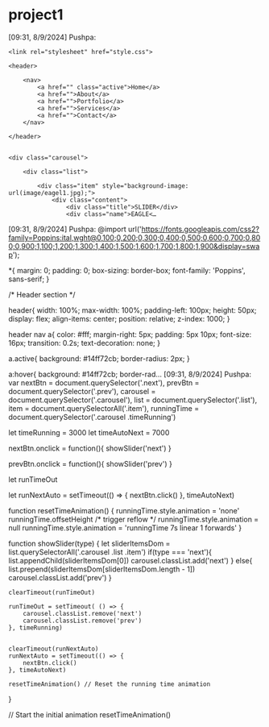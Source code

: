 # project1
[09:31, 8/9/2024] Pushpa: <!DOCTYPE html>
<html lang="en">
<head>
    <meta charset="UTF-8">
    <meta name="viewport" content="width=device-width, initial-scale=1.0">
    <title>Animated Image Slider</title>

    <link rel="stylesheet" href="style.css">

</head>
<body>
    
    <header>

        <nav>
            <a href="" class="active">Home</a>
            <a href="">About</a>
            <a href="">Portfolio</a>
            <a href="">Services</a>
            <a href="">Contact</a>
        </nav>

    </header>


    <div class="carousel">

        <div class="list">

            <div class="item" style="background-image: url(image/eagel1.jpg);">
                <div class="content">
                    <div class="title">SLIDER</div>
                    <div class="name">EAGLE<…
[09:31, 8/9/2024] Pushpa: @import url('https://fonts.googleapis.com/css2?family=Poppins:ital,wght@0,100;0,200;0,300;0,400;0,500;0,600;0,700;0,800;0,900;1,100;1,200;1,300;1,400;1,500;1,600;1,700;1,800;1,900&display=swap');

*{
    margin: 0;
    padding: 0;
    box-sizing: border-box;
    font-family: 'Poppins', sans-serif;
}

/* Header section */

header{
    width: 100%; 
    max-width: 100%;
    padding-left: 100px;
    height: 50px;
    display: flex;
    align-items: center;
    position: relative;
    z-index: 1000;
}

header nav a{
    color: #fff;
    margin-right: 5px;
    padding: 5px 10px;
    font-size: 16px;
    transition: 0.2s;
    text-decoration: none;
}

a.active{
    background: #14ff72cb;
    border-radius: 2px;
}

a:hover{
    background: #14ff72cb;
    border-rad…
[09:31, 8/9/2024] Pushpa: var nextBtn = document.querySelector('.next'),
    prevBtn = document.querySelector('.prev'),
    carousel = document.querySelector('.carousel'),
    list = document.querySelector('.list'), 
    item = document.querySelectorAll('.item'),
    runningTime = document.querySelector('.carousel .timeRunning') 

let timeRunning = 3000 
let timeAutoNext = 7000

nextBtn.onclick = function(){
    showSlider('next')
}

prevBtn.onclick = function(){
    showSlider('prev')
}

let runTimeOut 

let runNextAuto = setTimeout(() => {
    nextBtn.click()
}, timeAutoNext)


function resetTimeAnimation() {
    runningTime.style.animation = 'none'
    runningTime.offsetHeight /* trigger reflow */
    runningTime.style.animation = null 
    runningTime.style.animation = 'runningTime 7s linear 1 forwards'
}


function showSlider(type) {
    let sliderItemsDom = list.querySelectorAll('.carousel .list .item')
    if(type === 'next'){
        list.appendChild(sliderItemsDom[0])
        carousel.classList.add('next')
    } else{
        list.prepend(sliderItemsDom[sliderItemsDom.length - 1])
        carousel.classList.add('prev')
    }

    clearTimeout(runTimeOut)

    runTimeOut = setTimeout( () => {
        carousel.classList.remove('next')
        carousel.classList.remove('prev')
    }, timeRunning)


    clearTimeout(runNextAuto)
    runNextAuto = setTimeout(() => {
        nextBtn.click()
    }, timeAutoNext)

    resetTimeAnimation() // Reset the running time animation
}

// Start the initial animation 
resetTimeAnimation()
